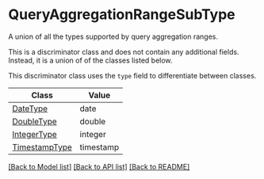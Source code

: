 # QueryAggregationRangeSubType

A union of all the types supported by query aggregation ranges.

This is a discriminator class and does not contain any additional fields. Instead, it
is a union of of the classes listed below.

This discriminator class uses the `type` field to differentiate between classes.

Class | Value
------------ | -------------
[DateType](DateType.md) | date
[DoubleType](DoubleType.md) | double
[IntegerType](IntegerType.md) | integer
[TimestampType](TimestampType.md) | timestamp

[\[Back to Model list\]](../README.md#documentation-for-models) [\[Back to API list\]](../README.md#documentation-for-api-endpoints) [\[Back to README\]](../README.md)
